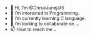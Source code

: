 - 👋 Hi, I’m @DhruvJuneja15
- 👀 I’m interested in Programming.
- 🌱 I’m currently learning C language.
- 💞️ I’m looking to collaborate on ...
- 📫 How to reach me ...

<!---
DhruvJuneja15/DhruvJuneja15 is a ✨ special ✨ repository because its `README.md` (this file) appears on your GitHub profile.
You can click the Preview link to take a look at your changes.
--->
